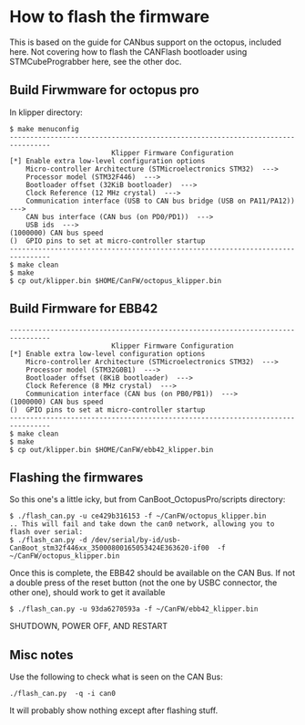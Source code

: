 # How to flash the firmware

This is based on the guide for CANbus support on the octopus, included here. Not covering how to flash the CANFlash bootloader using STMCubePrograbber here, see the other doc.

## Build Firwmware for octopus pro
In klipper directory:

```
$ make menuconfig
--------------------------------------------------------------------------------
                         Klipper Firmware Configuration
[*] Enable extra low-level configuration options
    Micro-controller Architecture (STMicroelectronics STM32)  --->
    Processor model (STM32F446)  --->
    Bootloader offset (32KiB bootloader)  --->
    Clock Reference (12 MHz crystal)  --->
    Communication interface (USB to CAN bus bridge (USB on PA11/PA12))  --->
    CAN bus interface (CAN bus (on PD0/PD1))  --->
    USB ids  --->
(1000000) CAN bus speed
()  GPIO pins to set at micro-controller startup
--------------------------------------------------------------------------------
$ make clean
$ make
$ cp out/klipper.bin $HOME/CanFW/octopus_klipper.bin
```

## Build Firmware for EBB42
```
--------------------------------------------------------------------------------
                         Klipper Firmware Configuration
[*] Enable extra low-level configuration options
    Micro-controller Architecture (STMicroelectronics STM32)  --->
    Processor model (STM32G0B1)  --->
    Bootloader offset (8KiB bootloader)  --->
    Clock Reference (8 MHz crystal)  --->
    Communication interface (CAN bus (on PB0/PB1))  --->
(1000000) CAN bus speed
()  GPIO pins to set at micro-controller startup
--------------------------------------------------------------------------------
$ make clean
$ make
$ cp out/klipper.bin $HOME/CanFW/ebb42_klipper.bin
```

## Flashing the firmwares
So this one's a little icky, but from CanBoot_OctopusPro/scripts directory:
```
$ ./flash_can.py -u ce429b316153 -f ~/CanFW/octopus_klipper.bin
.. This will fail and take down the can0 network, allowing you to flash over serial:
$ ./flash_can.py -d /dev/serial/by-id/usb-CanBoot_stm32f446xx_35000800165053424E363620-if00  -f ~/CanFW/octopus_klipper.bin
```
Once this is complete, the EBB42 should be available on the CAN Bus. If not a double press of the reset button (not the one by USBC connector, the other one), should work to get it available
```
$ ./flash_can.py -u 93da6270593a -f ~/CanFW/ebb42_klipper.bin
```

SHUTDOWN, POWER OFF, AND RESTART

## Misc notes
Use the following to check what is seen on the CAN Bus:
```
./flash_can.py  -q -i can0
```
It will probably show nothing except after flashing stuff.

